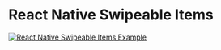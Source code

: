 # React Native Swipeable Items

[![React Native Swipeable Items Example](https://img.youtube.com/vi/bskll62MtTE/0.jpg)](https://www.youtube.com/watch?v=bskll62MtTE)
